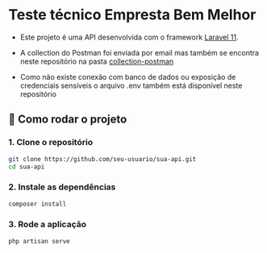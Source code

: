 # Teste técnico Empresta Bem Melhor

- Este projeto é uma API desenvolvida com o framework [Laravel 11](https://laravel.com). 

- A collection do Postman foi enviada por email mas também se encontra neste repositório na pasta [collection-postman](https://github.com/gutembergcosta/teste-tecnico-empresta/collection-postman)

- Como não existe conexão com banco de dados ou exposição de credenciais sensíveis o arquivo .env também está disponível neste repositório

## 🚀 Como rodar o projeto

### 1. Clone o repositório

```bash
git clone https://github.com/seu-usuario/sua-api.git
cd sua-api
```

### 2. Instale as dependências

```bash
composer install
```

### 3. Rode a aplicação

```bash
php artisan serve
```


